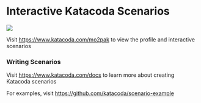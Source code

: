 # Interactive Katacoda Scenarios

[![](http://shields.katacoda.com/katacoda/mo2pak/count.svg)](https://www.katacoda.com/mo2pak "Get your profile on Katacoda.com")

Visit https://www.katacoda.com/mo2pak to view the profile and interactive scenarios

### Writing Scenarios
Visit https://www.katacoda.com/docs to learn more about creating Katacoda scenarios

For examples, visit https://github.com/katacoda/scenario-example
